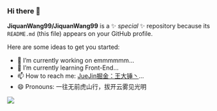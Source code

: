 ### Hi there 👋

**JiquanWang99/JiquanWang99** is a ✨ _special_ ✨ repository because its `README.md` (this file) appears on your GitHub profile.

Here are some ideas to get you started:

- 🔭 I’m currently working on emmmmmm...
- 🌱 I’m currently learning Front-End...
- 📫 How to reach me: [JueJin掘金：王大锤丶](https://juejin.cn/user/1451011082036456)...
- 😄 Pronouns: 一往无前虎山行，拔开云雾见光明

![](https://github-readme-stats.vercel.app/api?username=JiquanWang99)
